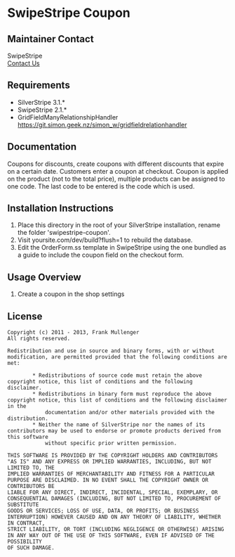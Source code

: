 # SwipeStripe Coupon

## Maintainer Contact
SwipeStripe  
[Contact Us](http://swipestripe.com/support/contact-us)

## Requirements
* SilverStripe 3.1.*
* SwipeStripe 2.1.*
* GridFieldManyRelationshipHandler https://git.simon.geek.nz/simon_w/gridfieldrelationhandler

## Documentation
Coupons for discounts, create coupons with different discounts that expire on a certain date. Customers enter a coupon at checkout.
Coupon is applied on the product (not to the total price), multiple products can be assigned to one code.
The last code to be entered is the code which is used.


## Installation Instructions
1. Place this directory in the root of your SilverStripe installation, rename the folder 'swipestripe-coupon'.
2. Visit yoursite.com/dev/build?flush=1 to rebuild the database.
3. Edit the OrderForm.ss template in SwipeStripe using the one bundled as a guide to include the coupon field on the checkout form.

## Usage Overview
1. Create a coupon in the shop settings

## License
	Copyright (c) 2011 - 2013, Frank Mullenger
	All rights reserved.

	Redistribution and use in source and binary forms, with or without modification, are permitted provided that the following conditions are met:

			* Redistributions of source code must retain the above copyright notice, this list of conditions and the following disclaimer.
			* Redistributions in binary form must reproduce the above copyright notice, this list of conditions and the following disclaimer in the 
				documentation and/or other materials provided with the distribution.
			* Neither the name of SilverStripe nor the names of its contributors may be used to endorse or promote products derived from this software 
				without specific prior written permission.

	THIS SOFTWARE IS PROVIDED BY THE COPYRIGHT HOLDERS AND CONTRIBUTORS "AS IS" AND ANY EXPRESS OR IMPLIED WARRANTIES, INCLUDING, BUT NOT LIMITED TO, THE 
	IMPLIED WARRANTIES OF MERCHANTABILITY AND FITNESS FOR A PARTICULAR PURPOSE ARE DISCLAIMED. IN NO EVENT SHALL THE COPYRIGHT OWNER OR CONTRIBUTORS BE 
	LIABLE FOR ANY DIRECT, INDIRECT, INCIDENTAL, SPECIAL, EXEMPLARY, OR CONSEQUENTIAL DAMAGES (INCLUDING, BUT NOT LIMITED TO, PROCUREMENT OF SUBSTITUTE 
	GOODS OR SERVICES; LOSS OF USE, DATA, OR PROFITS; OR BUSINESS INTERRUPTION) HOWEVER CAUSED AND ON ANY THEORY OF LIABILITY, WHETHER IN CONTRACT, 
	STRICT LIABILITY, OR TORT (INCLUDING NEGLIGENCE OR OTHERWISE) ARISING IN ANY WAY OUT OF THE USE OF THIS SOFTWARE, EVEN IF ADVISED OF THE POSSIBILITY 
	OF SUCH DAMAGE.